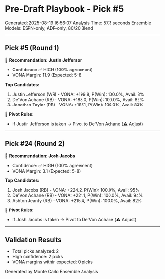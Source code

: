 # Pre-Draft Playbook - Pick #5

Generated: 2025-08-19 16:56:07
Analysis Time: 57.3 seconds
Ensemble Models: ESPN-only, ADP-only, 80/20 Blend

---

## Pick #5 (Round 1)
🎯 **Recommendation: Justin Jefferson**
- Confidence: ✅ HIGH (100% agreement)
- VONA Margin: 11.9 (Expected: 5-8)

**Top Candidates:**
1. Justin Jefferson (WR) - VONA: +199.8, P(Win): 100.0%, Avail: 3%
2. De'Von Achane (RB) - VONA: +188.0, P(Win): 100.0%, Avail: 82%
3. Jonathan Taylor (RB) - VONA: +187.1, P(Win): 100.0%, Avail: 83%

**🔄 Pivot Rules:**
- If Justin Jefferson is taken → Pivot to De'Von Achane (⚠️ Adjust)

---

## Pick #24 (Round 2)
🎯 **Recommendation: Josh Jacobs**
- Confidence: ✅ HIGH (100% agreement)
- VONA Margin: 3.1 (Expected: 5-8)

**Top Candidates:**
1. Josh Jacobs (RB) - VONA: +224.2, P(Win): 100.0%, Avail: 95%
2. De'Von Achane (RB) - VONA: +221.1, P(Win): 100.0%, Avail: 94%
3. Ashton Jeanty (RB) - VONA: +215.4, P(Win): 100.0%, Avail: 82%

**🔄 Pivot Rules:**
- If Josh Jacobs is taken → Pivot to De'Von Achane (⚠️ Adjust)

---


## Validation Results

- Total picks analyzed: 2
- High confidence: 2 picks
- VONA margins within expected: 0 picks

Generated by Monte Carlo Ensemble Analysis
